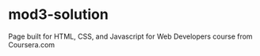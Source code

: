 # mod3-solution
Page built for HTML, CSS, and Javascript for Web Developers course from Coursera.com
